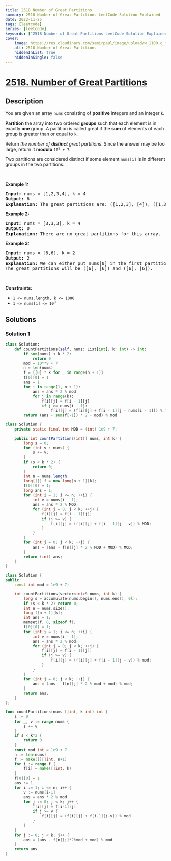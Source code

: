 ```yaml
---
title: 2518 Number of Great Partitions
summary: 2518 Number of Great Partitions LeetCode Solution Explained
date: 2022-11-25
tags: [leetcode]
series: [leetcode]
keywords: ["2518 Number of Great Partitions LeetCode Solution Explained in all languages", "2518 Number of Great Partitions", "LeetCode", "leetcode solution in Python3 C++ Java Go PHP Ruby Swift TypeScript Rust C# JavaScript C", "GeeksforGeeks", "InterviewBit", "Coding Ninjas", "HackerRank", "HackerEarth", "CodeChef", "TopCoder", "AlgoExpert", "freeCodeCamp", "Codeforces", "GitHub", "AtCoder", "Samir Paul"]
cover:
    image: https://res.cloudinary.com/samirpaul/image/upload/w_1100,c_fit,co_rgb:FFFFFF,l_text:Arial_75_bold:2518 Number of Great Partitions - Solution Explained/problem-solving.webp
    alt: 2518 Number of Great Partitions
    hiddenInList: true
    hiddenInSingle: false
---
```



# [2518. Number of Great Partitions](https://leetcode.com/problems/number-of-great-partitions)


## Description

<p>You are given an array <code>nums</code> consisting of <strong>positive</strong> integers and an integer <code>k</code>.</p>

<p><strong>Partition</strong> the array into two ordered <strong>groups</strong> such that each element is in exactly <strong>one</strong> group. A partition is called great if the <strong>sum</strong> of elements of each group is greater than or equal to <code>k</code>.</p>

<p>Return <em>the number of <strong>distinct</strong> great partitions</em>. Since the answer may be too large, return it <strong>modulo</strong> <code>10<sup>9</sup> + 7</code>.</p>

<p>Two partitions are considered distinct if some element <code>nums[i]</code> is in different groups in the two partitions.</p>

<p>&nbsp;</p>
<p><strong class="example">Example 1:</strong></p>

<pre>
<strong>Input:</strong> nums = [1,2,3,4], k = 4
<strong>Output:</strong> 6
<strong>Explanation:</strong> The great partitions are: ([1,2,3], [4]), ([1,3], [2,4]), ([1,4], [2,3]), ([2,3], [1,4]), ([2,4], [1,3]) and ([4], [1,2,3]).
</pre>

<p><strong class="example">Example 2:</strong></p>

<pre>
<strong>Input:</strong> nums = [3,3,3], k = 4
<strong>Output:</strong> 0
<strong>Explanation:</strong> There are no great partitions for this array.
</pre>

<p><strong class="example">Example 3:</strong></p>

<pre>
<strong>Input:</strong> nums = [6,6], k = 2
<strong>Output:</strong> 2
<strong>Explanation:</strong> We can either put nums[0] in the first partition or in the second partition.
The great partitions will be ([6], [6]) and ([6], [6]).
</pre>

<p>&nbsp;</p>
<p><strong>Constraints:</strong></p>

<ul>
	<li><code>1 &lt;= nums.length, k &lt;= 1000</code></li>
	<li><code>1 &lt;= nums[i] &lt;= 10<sup>9</sup></code></li>
</ul>

## Solutions

### Solution 1

<!-- tabs:start -->

```python
class Solution:
    def countPartitions(self, nums: List[int], k: int) -> int:
        if sum(nums) < k * 2:
            return 0
        mod = 10**9 + 7
        n = len(nums)
        f = [[0] * k for _ in range(n + 1)]
        f[0][0] = 1
        ans = 1
        for i in range(1, n + 1):
            ans = ans * 2 % mod
            for j in range(k):
                f[i][j] = f[i - 1][j]
                if j >= nums[i - 1]:
                    f[i][j] = (f[i][j] + f[i - 1][j - nums[i - 1]]) % mod
        return (ans - sum(f[-1]) * 2 + mod) % mod
```

```java
class Solution {
    private static final int MOD = (int) 1e9 + 7;

    public int countPartitions(int[] nums, int k) {
        long s = 0;
        for (int v : nums) {
            s += v;
        }
        if (s < k * 2) {
            return 0;
        }
        int n = nums.length;
        long[][] f = new long[n + 1][k];
        f[0][0] = 1;
        long ans = 1;
        for (int i = 1; i <= n; ++i) {
            int v = nums[i - 1];
            ans = ans * 2 % MOD;
            for (int j = 0; j < k; ++j) {
                f[i][j] = f[i - 1][j];
                if (j >= v) {
                    f[i][j] = (f[i][j] + f[i - 1][j - v]) % MOD;
                }
            }
        }
        for (int j = 0; j < k; ++j) {
            ans = (ans - f[n][j] * 2 % MOD + MOD) % MOD;
        }
        return (int) ans;
    }
}
```

```cpp
class Solution {
public:
    const int mod = 1e9 + 7;

    int countPartitions(vector<int>& nums, int k) {
        long s = accumulate(nums.begin(), nums.end(), 0l);
        if (s < k * 2) return 0;
        int n = nums.size();
        long f[n + 1][k];
        int ans = 1;
        memset(f, 0, sizeof f);
        f[0][0] = 1;
        for (int i = 1; i <= n; ++i) {
            int v = nums[i - 1];
            ans = ans * 2 % mod;
            for (int j = 0; j < k; ++j) {
                f[i][j] = f[i - 1][j];
                if (j >= v) {
                    f[i][j] = (f[i][j] + f[i - 1][j - v]) % mod;
                }
            }
        }
        for (int j = 0; j < k; ++j) {
            ans = (ans - f[n][j] * 2 % mod + mod) % mod;
        }
        return ans;
    }
};
```

```go
func countPartitions(nums []int, k int) int {
	s := 0
	for _, v := range nums {
		s += v
	}
	if s < k*2 {
		return 0
	}
	const mod int = 1e9 + 7
	n := len(nums)
	f := make([][]int, n+1)
	for i := range f {
		f[i] = make([]int, k)
	}
	f[0][0] = 1
	ans := 1
	for i := 1; i <= n; i++ {
		v := nums[i-1]
		ans = ans * 2 % mod
		for j := 0; j < k; j++ {
			f[i][j] = f[i-1][j]
			if j >= v {
				f[i][j] = (f[i][j] + f[i-1][j-v]) % mod
			}
		}
	}
	for j := 0; j < k; j++ {
		ans = (ans - f[n][j]*2%mod + mod) % mod
	}
	return ans
}
```

<!-- tabs:end -->

<!-- end -->

